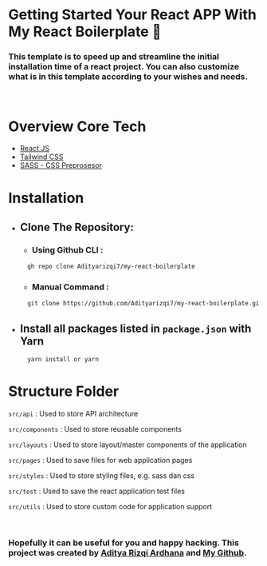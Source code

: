 # **Getting Started Your React APP With My React Boilerplate** :rocket:

### This template is to **speed** up and __streamline the initial installation__ time of a react project. You can also **customize** what is in this template according to your wishes and needs.
<br/>

# **Overview Core Tech**
- [React JS](https://create-react-app.dev/)
- [Tailwind CSS](https://tailwindcss.com/)
- [SASS - CSS Preprosesor](https://sass-lang.com/)

# **Installation**
- ## Clone The Repository:
  - ### Using Github CLI :
  ```bash
    gh repo clone Adityarizqi7/my-react-boilerplate
  ```
  - ### Manual Command :
  ```bash
    git clone https://github.com/Adityarizqi7/my-react-boilerplate.git
  ```
- ## Install all packages listed in `package.json` with Yarn
  ```bash
    yarn install or yarn
  ```
  
# **Structure Folder**
`src/api` : Used to store API architecture<br>

`src/components` : Used to store reusable components<br>

`src/layouts` : Used to store layout/master components of the application<br>

`src/pages` : Used to save files for web application pages<br>

`src/styles` : Used to store styling files, e.g. sass dan css<br>

`src/test` : Used to save the react application test files<br>

`src/utils` : Used to store custom code for application support<br>

<br/>

### **Hopefully it can be useful for you and happy hacking. This project was created by [Aditya Rizqi Ardhana](https://adityara.netlify.app) and [My Github](https://github.com/Adityarizqi7).**
